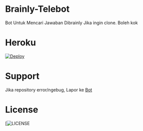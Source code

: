 # Brainly-Telebot
Bot Untuk Mencari Jawaban Dibrainly
Jika ingin clone. Boleh kok

# Heroku
[![Deploy](https://www.herokucdn.com/deploy/button.svg)](https://heroku.com/deploy?template=https://github.com/Nekozu/Brainly-Telebot.git)

# Support 
Jika repository error/ngebug, Lapor ke [Bot](https://t.me/nekozusupportbot)

# License
[![LICENSE](https://www.gnu.org/graphics/gplv3-or-later.png)
